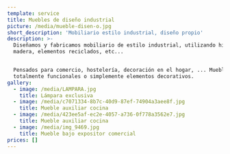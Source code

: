 ```yaml
---
template: service
title: Muebles de diseño industrial
picture: /media/mueble-disen-o.jpg
short_description: 'Mobiliario estilo industrial, diseño propio'
description: >-
  Diseñamos y fabricamos mobiliario de estilo industrial, utilizando hierro,
  madera, elementos reciclados, etc...


  Pensados para comercio, hostelería, decoración en el hogar, ... Muebles
  totalmente funcionales o simplemente elementos decorativos.
gallery:
  - image: /media/LAMPARA.jpg
    title: Lámpara exclusiva
  - image: /media/c7071334-8b7c-40d9-87ef-74904a3aee8f.jpg
    title: Mueble auxiliar cocina
  - image: /media/423ee5af-ec2e-4057-a736-0f778a3562e7.jpg
    title: Mueble auxiliar cocina
  - image: /media/img_9469.jpg
    title: Mueble bajo expositor comercial
prices: []
---
```


